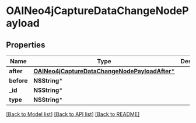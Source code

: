 # OAINeo4jCaptureDataChangeNodePayload

## Properties
Name | Type | Description | Notes
------------ | ------------- | ------------- | -------------
**after** | [**OAINeo4jCaptureDataChangeNodePayloadAfter***](OAINeo4jCaptureDataChangeNodePayloadAfter.md) |  | 
**before** | **NSString*** |  | 
**_id** | **NSString*** |  | 
**type** | **NSString*** |  | 

[[Back to Model list]](../README.md#documentation-for-models) [[Back to API list]](../README.md#documentation-for-api-endpoints) [[Back to README]](../README.md)


